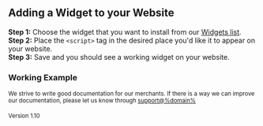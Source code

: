 ## Adding a Widget to your Website
<strong>Step 1:</strong> Choose the widget that you want to install from our <a href="/guidelines/widgets">Widgets list</a>.
<br><strong>Step 2:</strong> Place the ```<script>``` tag in the desired place you'd like it to appear on your website.
<br><strong>Step 3:</strong> Save and you should see a working widget on your website.


### Working Example
<script id="EPCarts-banner" src="https://widgets.%domain%/content/scripts/more-info-large.js"></script>

<small>We strive to write good documentation for our merchants. If there is a way we can improve our documentation, please let us know through <a href="mailto:support@%domain%?Subject=EPCarts Documentation">support@%domain%</a></small>
<br>
<br>
<small>Version 1.10</small>
